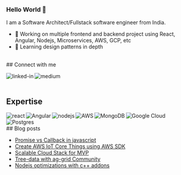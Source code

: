### Hello World 👋
I am a Software Architect/Fullstack software engineer from India.
- 🔭 Working on multiple frontend and backend project using React, Angular, Nodejs, Microservices, AWS, GCP, etc
- 🌱 Learning design patterns in depth
<br>
## Connect with me

 [<img align="left" alt="linked-in" src="https://img.shields.io/badge/linkedin-%230077B5.svg?&style=for-the-badge&logo=linkedin&logoColor=white" />](https://www.linkedin.com/in/riddhesh-ganatra-925b4858)
[<img align="left" alt="medium" src="https://img.shields.io/badge/medium-%2312100E.svg?&style=for-the-badge&logo=medium&logoColor=white" />](https://riddheshganatra.medium.com)
<br>
<br>
## Expertise
<img align="left" alt="react" src="https://img.shields.io/badge/react%20-%2320232a.svg?&style=for-the-badge&logo=react&logoColor=%2361DAFB" />
<img align="left" alt="Angular" src="https://img.shields.io/badge/angular-%23DD0031.svg?style=for-the-badge&logo=angular&logoColor=white"/>
<img align="left" alt="nodejs" src="https://img.shields.io/badge/node.js%20-%2343853D.svg?&style=for-the-badge&logo=node.js&logoColor=white" />
<img align="left" alt="AWS" src="https://img.shields.io/badge/AWS-%23FF9900.svg?style=for-the-badge&logo=amazon-aws&logoColor=white"/>
<img alt="Google Cloud" src="https://img.shields.io/badge/GoogleCloud-%234285F4.svg?style=for-the-badge&logo=google-cloud&logoColor=white"/>
<img align="left" alt="MongoDB" src ="https://img.shields.io/badge/MongoDB-%234ea94b.svg?style=for-the-badge&logo=mongodb&logoColor=white"/>
<img align="left" alt="Postgres" src ="https://img.shields.io/badge/postgres-%23316192.svg?style=for-the-badge&logo=postgresql&logoColor=white"/>
<br>
<br>
## Blog posts

<!-- BLOG-POST-LIST:START -->
- [Promise vs Callback in javascript](https://riddheshganatra.medium.com/promise-vs-callback-in-javascript-172f7baf4f96?source=rss-caab789c09a2------2)
- [Create AWS IoT Core Things using AWS SDK](https://riddheshganatra.medium.com/create-aws-iot-core-things-using-aws-sdk-e9a7939597f4?source=rss-caab789c09a2------2)
- [Scalable Cloud Stack for MVP](https://riddheshganatra.medium.com/scalable-cloud-stack-for-mvp-6c0f3b051787?source=rss-caab789c09a2------2)
- [Tree-data with ag-grid Community](https://riddheshganatra.medium.com/tree-data-with-ag-grid-community-94ba1dfb40eb?source=rss-caab789c09a2------2)
- [Nodejs optimizations with c++ addons](https://riddheshganatra.medium.com/nodejs-optimizations-with-c-addons-70790ed0c5af?source=rss-caab789c09a2------2)
<!-- BLOG-POST-LIST:END -->
